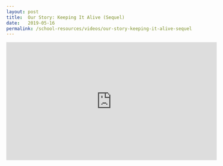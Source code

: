 ```yaml
---
layout: post
title:  Our Story: Keeping It Alive (Sequel)
date:   2019-05-16
permalink: /school-resources/videos/our-story-keeping-it-alive-sequel
---
```


<iframe width="560" height="315" src="https://www.youtube.com/embed/eyBKE_BynRo" frameborder="0" allow="accelerometer; autoplay; encrypted-media; gyroscope; picture-in-picture" allowfullscreen></iframe>